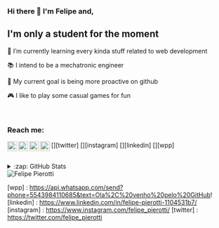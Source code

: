 ### Hi there 👋 I'm Felipe and,

## I'm only a student for the moment
🌱 I’m currently learning every kinda stuff related to web development

📚 I intend to be a mechatronic engineer 

🥅 My current goal is being more proactive on github

🎮 I like to play some casual games for fun

<br />

### Reach me:
[<img align="left" alt="Felipe Pierotti" width="22px" src="https://www.flaticon.com/svg/static/icons/svg/1051/1051382.svg"/>][twitter]
[<img align="left" alt="Felipe Pierotti" width="22px" src="https://www.flaticon.com/svg/static/icons/svg/1051/1051364.svg"/>][instagram]
[<img align="left" alt="Felipe Pierotti" width="22px" src="https://www.flaticon.com/svg/static/icons/svg/1051/1051384.svg"/>][linkedin]
[<img align="left" alt="Felipe Pierotti" width="22px" src="https://www.flaticon.com/svg/static/icons/svg/1051/1051374.svg"/>][wpp]

<br />

<details>
  <summary> :zap: GitHub Stats</summary>

  <img align="left" alt="codeSTACKr's Github Stats" src="https://github-readme-stats.codestackr.vercel.app/api?username=EffEmPee&show_icons=true"/>

</details>

<img src="https://komarev.com/ghpvc/?username=EffEmPee" alt="Felipe Pierotti" />



[wpp] : https://api.whatsapp.com/send?phone=5543984110685&text=Ola%2C%20venho%20pelo%20GitHub!
[linkedin] : https://www.linkedin.com/in/felipe-pierotti-1104531b7/
[instagram] : https://www.instagram.com/felipe_pierotti/
[twitter] : https://twitter.com/felipe_pierotti
